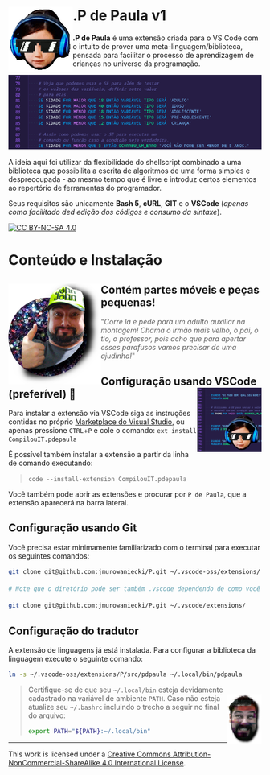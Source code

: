 # <img src="assets/pdpaula.gif" align="left" /> .P de Paula v1

[cc-by-nc-sa]: http://creativecommons.org/licenses/by-nc-sa/4.0/
[cc-by-nc-sa-image]: https://licensebuttons.net/l/by-nc-sa/4.0/88x31.png
[cc-by-nc-sa-shield]: https://img.shields.io/badge/License-CC%20BY--NC--SA%204.0-lightgrey.svg


**.P de Paula** é uma extensão criada para o VS Code com o intuito de prover uma meta-linguagem/biblioteca, pensada para facilitar o processo de aprendizagem de crianças no universo da programação.

![](assets/example.png)

A ideia aqui foi utilizar da flexibilidade do shellscript combinado a uma biblioteca que possibilita a escrita de algoritmos de uma forma simples e despreocupada - ao mesmo tempo que é livre e introduz certos elementos ao repertório de ferramentas do programador.

Seus requisitos são unicamente **Bash 5**, **cURL**, **GIT** e o **VSCode** (_apenas como facilitado ded edição dos códigos e consumo da sintaxe_).

[![CC BY-NC-SA 4.0][cc-by-nc-sa-shield]][cc-by-nc-sa]

# Conteúdo e Instalação

## <img src="assets/john-ok.png" align="left" /> Contém partes móveis e peças pequenas!
> "_Corre lá e pede para um adulto auxiliar na montagem! Chama o irmão mais velho, o pai, o tio, o professor, pois acho que para apertar esses parafusos vamos precisar de uma ajudinha!_"

## Configuração usando VSCode (preferível) :tada: <img src="assets/icon.png" align="right" />
Para instalar a extensão via VSCode siga as instruções contidas no próprio [Marketplace do Visual Studio](https://marketplace.visualstudio.com/items?itemName=CompilouIT.pdepaula), ou apenas pressione `CTRL`+`P` e cole o comando: `ext install CompilouIT.pdepaula`

É possível também instalar a extensão a partir da linha de comando executando:
> `code --install-extension CompilouIT.pdepaula`

Você também pode abrir as extensões e procurar por `P de Paula`, que a extensão aparecerá na barra lateral.


## Configuração usando Git

Você precisa estar minimamente familiarizado com o terminal para executar os seguintes comandos:

```sh
git clone git@github.com:jmurowaniecki/P.git ~/.vscode-oss/extensions/

# Note que o diretório pode ser também .vscode dependendo de como você realizou a instação do VSCode.

git clone git@github.com:jmurowaniecki/P.git ~/.vscode/extensions/
```

## Configuração do tradutor

A extensão de linguagens já está instalada. Para configurar a biblioteca da linguagem execute o seguinte comando:
```sh
ln -s ~/.vscode-oss/extensions/P/src/pdpaula ~/.local/bin/pdpaula
```

> Certifique-se de que seu `~/.local/bin` esteja devidamente cadastrado na variável de ambiente `PATH`.
> <img src="assets/john.png" align="right" />
> Caso não esteja atualize seu `~/.bashrc` incluindo o trecho a seguir no final do arquivo:
>
> ```sh
> export PATH="${PATH}:~/.local/bin"
> ```



---

This work is licensed under a
[Creative Commons Attribution-NonCommercial-ShareAlike 4.0 International License][cc-by-nc-sa].

